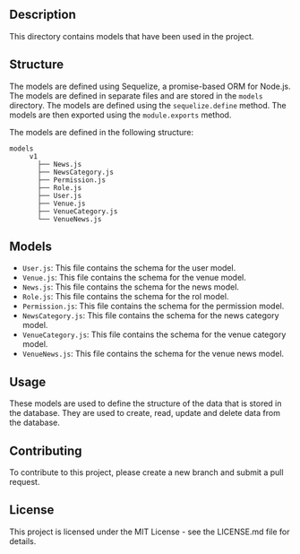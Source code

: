 ## Description
This directory contains models that have been used in the project. 

## Structure

The models are defined using Sequelize, a promise-based ORM for Node.js. The models are defined in separate files and are stored in the `models` directory. The models are defined using the `sequelize.define` method. The models are then exported using the `module.exports` method.

The models are defined in the following structure:
````
models
     v1
       ├── News.js
       ├── NewsCategory.js
       ├── Permission.js
       ├── Role.js
       ├── User.js
       ├── Venue.js
       ├── VenueCategory.js
       └── VenueNews.js
````

## Models
- `User.js`: This file contains the schema for the user model.
- `Venue.js`: This file contains the schema for the venue model.
- `News.js`: This file contains the schema for the news model.
- `Role.js`: This file contains the schema for the rol model.
- `Permission.js`: This file contains the schema for the permission model.
- `NewsCategory.js`: This file contains the schema for the news category model.
- `VenueCategory.js`: This file contains the schema for the venue category model.
- `VenueNews.js`: This file contains the schema for the venue news model.

## Usage
These models are used to define the structure of the data that is stored in the database. They are used to create, read, update and delete data from the database.

## Contributing
To contribute to this project, please create a new branch and submit a pull request. 

## License
This project is licensed under the MIT License - see the LICENSE.md file for details.


